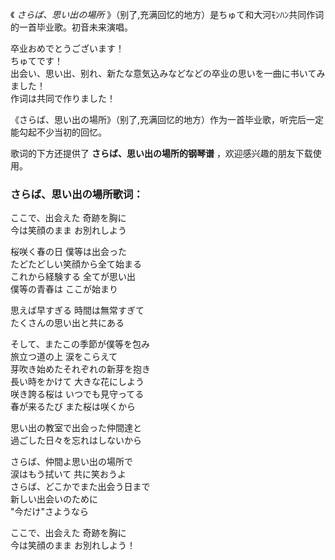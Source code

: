 

《 _さらば、思い出の場所_ 》（别了,充满回忆的地方）是ちゅて和大河ﾓﾝﾊﾝ共同作词的一首毕业歌。初音未来演唱。  
  
卒业おめでとうございます！  
ちゅてです！  
出会い、思い出、别れ、新たな意気込みなどなどの卒业の思いを一曲に书いてみました！  
作词は共同で作りました！  
  
《さらば、思い出の場所》（别了,充满回忆的地方）作为一首毕业歌，听完后一定能勾起不少当初的回忆。  
  
歌词的下方还提供了 **さらば、思い出の場所的钢琴谱** ，欢迎感兴趣的朋友下载使用。

### さらば、思い出の場所歌词：

ここで、出会えた 奇跡を胸に  
今は笑顔のまま お別れしよう

桜咲く春の日 僕等は出会った  
たどたどしい笑顔から全て始まる  
これから経験する 全てが思い出  
僕等の青春は ここが始まり

思えば早すぎる 時間は無常すぎて  
たくさんの思い出と共にある

そして、またこの季節が僕等を包み  
旅立つ道の上 涙をこらえて  
芽吹き始めたそれぞれの新芽を抱き  
長い時をかけて 大きな花にしよう  
咲き誇る桜は いつでも見守ってる  
春が来るたび また桜は咲くから

思い出の教室で出会った仲間達と  
過ごした日々を忘れはしないから

さらば、仲間よ思い出の場所で  
涙はもう拭いて 共に笑おうよ  
さらば、どこかでまた出会う日まで  
新しい出会いのために  
"今だけ"さようなら

ここで、出会えた 奇跡を胸に  
今は笑顔のまま お別れしよう！

